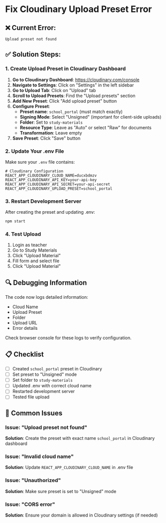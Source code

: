 # Fix Cloudinary Upload Preset Error

## ❌ Current Error:
```
Upload preset not found
```

## ✅ Solution Steps:

### 1. Create Upload Preset in Cloudinary Dashboard

1. **Go to Cloudinary Dashboard**: https://cloudinary.com/console
2. **Navigate to Settings**: Click on "Settings" in the left sidebar
3. **Go to Upload Tab**: Click on "Upload" tab
4. **Scroll to Upload Presets**: Find the "Upload presets" section
5. **Add New Preset**: Click "Add upload preset" button
6. **Configure Preset**:
   - **Preset name**: `school_portal` (must match exactly)
   - **Signing Mode**: Select "Unsigned" (important for client-side uploads)
   - **Folder**: Set to `study-materials`
   - **Resource Type**: Leave as "Auto" or select "Raw" for documents
   - **Transformation**: Leave empty
7. **Save Preset**: Click "Save" button

### 2. Update Your .env File

Make sure your `.env` file contains:

```env
# Cloudinary Configuration
REACT_APP_CLOUDINARY_CLOUD_NAME=ducxbdmzv
REACT_APP_CLOUDINARY_API_KEY=your-api-key
REACT_APP_CLOUDINARY_API_SECRET=your-api-secret
REACT_APP_CLOUDINARY_UPLOAD_PRESET=school_portal
```

### 3. Restart Development Server

After creating the preset and updating .env:

```bash
npm start
```

### 4. Test Upload

1. Login as teacher
2. Go to Study Materials
3. Click "Upload Material"
4. Fill form and select file
5. Click "Upload Material"

## 🔍 Debugging Information

The code now logs detailed information:
- Cloud Name
- Upload Preset
- Folder
- Upload URL
- Error details

Check browser console for these logs to verify configuration.

## 📋 Checklist

- [ ] Created `school_portal` preset in Cloudinary
- [ ] Set preset to "Unsigned" mode
- [ ] Set folder to `study-materials`
- [ ] Updated .env with correct cloud name
- [ ] Restarted development server
- [ ] Tested file upload

## 🚨 Common Issues

### Issue: "Upload preset not found"
**Solution**: Create the preset with exact name `school_portal` in Cloudinary dashboard

### Issue: "Invalid cloud name"
**Solution**: Update `REACT_APP_CLOUDINARY_CLOUD_NAME` in .env file

### Issue: "Unauthorized"
**Solution**: Make sure preset is set to "Unsigned" mode

### Issue: "CORS error"
**Solution**: Ensure your domain is allowed in Cloudinary settings (if needed)
